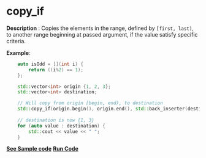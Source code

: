 # copy_if

**Description** : Copies the elements in the range, defined by `[first, last)`, to another range beginning at passed argument, if the value satisfy specific criteria.

**Example**:
```cpp
    auto isOdd = [](int i) {
        return ((i%2) == 1);
    };

    std::vector<int> origin {1, 2, 3};
    std::vector<int> destination;

    // Will copy from origin [begin, end), to destination
    std::copy_if(origin.begin(), origin.end(), std::back_inserter(destination), isOdd);
    
    // destination is now {1, 3}
    for (auto value : destination) { 
        std::cout << value << " "; 
    }
```
**[See Sample code](../snippets/algorithm/copy_if.cpp)**
**[Run Code](https://rextester.com/OMC23438)**